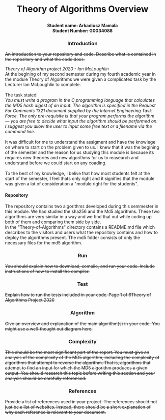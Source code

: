 # <p align="center"> Theory of Algorithms Overview 
#### <p align="center"> Student name: Arkadiusz Mamala <br>Student Number: G0034088 
### <p align="center">Introduction 
~~An introduction to your repository and code. Describe
what is contained in the repository and what the code does.~~

<i> Theory of Algorithm project 2020 - Ian McLoughlin</i><br>
At the begining of my second semester during my fourth academic year in the module Theory of Algorithms we were given a complicated task by the Lecturer Ian McLoughlin to complete.<br><br>
The task stated <br>
<i>You must write a program in the C programming language that calculates the MD5 hash digest of an input. The algorithm is specified in the Request For Comments 1321 document supplied by the Internet Engineering Task Force. The only pre-requisite is that your program performs the algorithm — you are free to decide what input the algorithm should be performed on. I suggest you allow the user to input some free text or a filename via the command line.</i><br>
<br>It was difficult for me to understand the assigment and have the knowlege on where to start on the problem given to us. I knew that it was the begining of the semester and the reason for us studying this module is because its requires new theories and new algorithms for us to reasearch and understand before we could start on any coading.<br>
<br>To the best of my knowledge, I belive that how most students felt at the start of the semester, I feel thats only right and it signifies that the module was given a lot of consideration a "module right for the students".
<br>
#### Repository
The repository contains two algorithms developed during this semmester in this module. We had studied the sha256 and the Md5 algorithms. These two algorithms are very similar in a way and we find that out while coding up both of them and comparing them side by side.<br>
In the "Theory-of-Algorithms" directory contains a README.md file which describes to the visitors and users what the repository contains and how to deploy the algorithms present.
The md5 folder consists of only the necessary files for the md5 algorithm.


### <p align="center">Run
~~You should explain how to download, compile, and run your code.
Include instructions of how to install the compiler.~~
### <p align="center">Test
~~Explain how to run the tests included in your code.
Page 1 of 6Theory of Algorithms
Project 2020~~
### <p align="center">Algorithm 
~~Give an overview and explanation of the main algorithm(s)
in your code. You might use a well-thought out diagram here.~~

### <p align="center">Complexity 
~~This should be the most significant part of the report.
You must give an analysis of the complexity of the MD5 algorithm,
including the complexity of algorithms that attempt to reverse the
algorithm. That is, algorithms that attempt to find an input for
which the MD5 algorithm produces a given output. You should
research this topic before writing this section and your analysis
should be carefully referenced.~~
### <p align="center">References 
~~Provide a list of references used in your project. The
references should not just be a list of websites. Instead, there
should be a short explanation of why each reference is relevant to
your document.~~